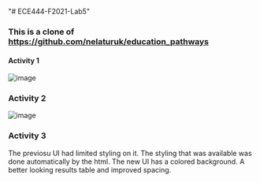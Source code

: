 "# ECE444-F2021-Lab5"

### This is a clone of https://github.com/nelaturuk/education_pathways



#### Activity 1
![image](https://user-images.githubusercontent.com/34686490/137543399-fed19eaa-8ea5-4342-8b7a-1060bca6da42.png)

### Activity 2 
![image](https://user-images.githubusercontent.com/34686490/137605530-2817b770-80de-41b2-adb4-87aaeffc897f.png)

### Activity 3
The previosu UI had limited styling on it. The styling that was available was done automatically by the html.
The new UI has a colored background. A better looking results table and improved spacing.
